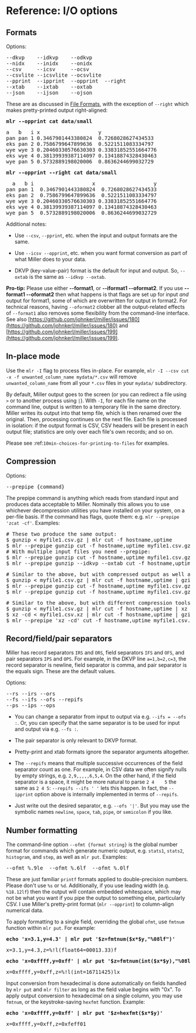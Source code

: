 <!---  PLEASE DO NOT EDIT DIRECTLY. EDIT THE .md.in FILE PLEASE. --->
# Reference: I/O options

## Formats

Options:

<pre class="pre-non-highlight">
--dkvp    --idkvp    --odkvp
--nidx    --inidx    --onidx
--csv     --icsv     --ocsv
--csvlite --icsvlite --ocsvlite
--pprint  --ipprint  --opprint  --right
--xtab    --ixtab    --oxtab
--json    --ijson    --ojson
</pre>

These are as discussed in [File Formats](file-formats.md), with the exception of `--right` which makes pretty-printed output right-aligned:

<pre class="pre-highlight">
<b>mlr --opprint cat data/small</b>
</pre>
<pre class="pre-non-highlight">
a   b   i x                   y
pan pan 1 0.3467901443380824  0.7268028627434533
eks pan 2 0.7586799647899636  0.5221511083334797
wye wye 3 0.20460330576630303 0.33831852551664776
eks wye 4 0.38139939387114097 0.13418874328430463
wye pan 5 0.5732889198020006  0.8636244699032729
</pre>

<pre class="pre-highlight">
<b>mlr --opprint --right cat data/small</b>
</pre>
<pre class="pre-non-highlight">
  a   b i                   x                   y 
pan pan 1  0.3467901443380824  0.7268028627434533 
eks pan 2  0.7586799647899636  0.5221511083334797 
wye wye 3 0.20460330576630303 0.33831852551664776 
eks wye 4 0.38139939387114097 0.13418874328430463 
wye pan 5  0.5732889198020006  0.8636244699032729 
</pre>

Additional notes:

* Use `--csv`, `--pprint`, etc. when the input and output formats are the same.

* Use `--icsv --opprint`, etc. when you want format conversion as part of what Miller does to your data.

* DKVP (key-value-pair) format is the default for input and output. So, `--oxtab` is the same as `--idkvp --oxtab`.

**Pro-tip:** Please use either **--format1**, or **--iformat1 --oformat2**.  If you use **--format1 --oformat2** then what happens is that flags are set up for input *and* output for format1, some of which are overwritten for output in format2. For technical reasons, having `--oformat2` clobber all the output-related effects of `--format1` also removes some flexibility from the command-line interface. See also [https://github.com/johnkerl/miller/issues/180](https://github.com/johnkerl/miller/issues/180) and [https://github.com/johnkerl/miller/issues/199](https://github.com/johnkerl/miller/issues/199).

## In-place mode

Use the `mlr -I` flag to process files in-place. For example, `mlr -I --csv cut -x -f unwanted_column_name mydata/*.csv` will remove `unwanted_column_name` from all your `*.csv` files in your `mydata/` subdirectory.

By default, Miller output goes to the screen (or you can redirect a file using `>` or to another process using `|`). With `-I`, for each file name on the command line, output is written to a temporary file in the same directory. Miller writes its output into that temp file, which is then renamed over the original.  Then, processing continues on the next file. Each file is processed in isolation: if the output format is CSV, CSV headers will be present in each output file; statistics are only over each file's own records; and so on.

Please see :ref:`10min-choices-for-printing-to-files` for examples.

## Compression

Options:

<pre class="pre-non-highlight">
--prepipe {command}
</pre>


The prepipe command is anything which reads from standard input and produces data acceptable to Miller. Nominally this allows you to use whichever decompression utilities you have installed on your system, on a per-file basis. If the command has flags, quote them: e.g. `mlr --prepipe 'zcat -cf'`. Examples:

<pre class="pre-non-highlight">
# These two produce the same output:
$ gunzip < myfile1.csv.gz | mlr cut -f hostname,uptime
$ mlr --prepipe gunzip cut -f hostname,uptime myfile1.csv.gz
# With multiple input files you need --prepipe:
$ mlr --prepipe gunzip cut -f hostname,uptime myfile1.csv.gz myfile2.csv.gz
$ mlr --prepipe gunzip --idkvp --oxtab cut -f hostname,uptime myfile1.dat.gz myfile2.dat.gz
</pre>

<pre class="pre-non-highlight">
# Similar to the above, but with compressed output as well as input:
$ gunzip < myfile1.csv.gz | mlr cut -f hostname,uptime | gzip > outfile.csv.gz
$ mlr --prepipe gunzip cut -f hostname,uptime myfile1.csv.gz | gzip > outfile.csv.gz
$ mlr --prepipe gunzip cut -f hostname,uptime myfile1.csv.gz myfile2.csv.gz | gzip > outfile.csv.gz
</pre>

<pre class="pre-non-highlight">
# Similar to the above, but with different compression tools for input and output:
$ gunzip < myfile1.csv.gz | mlr cut -f hostname,uptime | xz -z > outfile.csv.xz
$ xz -cd < myfile1.csv.xz | mlr cut -f hostname,uptime | gzip > outfile.csv.xz
$ mlr --prepipe 'xz -cd' cut -f hostname,uptime myfile1.csv.xz myfile2.csv.xz | xz -z > outfile.csv.xz
</pre>

## Record/field/pair separators

Miller has record separators `IRS` and `ORS`, field separators `IFS` and `OFS`, and pair separators `IPS` and `OPS`.  For example, in the DKVP line `a=1,b=2,c=3`, the record separator is newline, field separator is comma, and pair separator is the equals sign. These are the default values.

Options:

<pre class="pre-non-highlight">
--rs --irs --ors
--fs --ifs --ofs --repifs
--ps --ips --ops
</pre>

* You can change a separator from input to output via e.g. `--ifs = --ofs :`. Or, you can specify that the same separator is to be used for input and output via e.g. `--fs :`.

* The pair separator is only relevant to DKVP format.

* Pretty-print and xtab formats ignore the separator arguments altogether.

* The `--repifs` means that multiple successive occurrences of the field separator count as one.  For example, in CSV data we often signify nulls by empty strings, e.g. `2,9,,,,,6,5,4`. On the other hand, if the field separator is a space, it might be more natural to parse `2 4    5` the same as `2 4 5`: `--repifs --ifs ' '` lets this happen.  In fact, the `--ipprint` option above is internally implemented in terms of `--repifs`.

* Just write out the desired separator, e.g. `--ofs '|'`. But you may use the symbolic names `newline`, `space`, `tab`, `pipe`, or `semicolon` if you like.

## Number formatting

The command-line option `--ofmt {format string}` is the global number format for commands which generate numeric output, e.g. `stats1`, `stats2`, `histogram`, and `step`, as well as `mlr put`. Examples:

<pre class="pre-non-highlight">
--ofmt %.9le  --ofmt %.6lf  --ofmt %.0lf
</pre>

These are just familiar `printf` formats applied to double-precision numbers.  Please don't use `%s` or `%d`. Additionally, if you use leading width (e.g. `%18.12lf`) then the output will contain embedded whitespace, which may not be what you want if you pipe the output to something else, particularly CSV. I use Miller's pretty-print format (`mlr --opprint`) to column-align numerical data.

To apply formatting to a single field, overriding the global `ofmt`, use `fmtnum` function within `mlr put`. For example:

<pre class="pre-highlight">
<b>echo 'x=3.1,y=4.3' | mlr put '$z=fmtnum($x*$y,"%08lf")'</b>
</pre>
<pre class="pre-non-highlight">
x=3.1,y=4.3,z=%!l(float64=00013.33)f
</pre>

<pre class="pre-highlight">
<b>echo 'x=0xffff,y=0xff' | mlr put '$z=fmtnum(int($x*$y),"%08llx")'</b>
</pre>
<pre class="pre-non-highlight">
x=0xffff,y=0xff,z=%!l(int=16711425)lx
</pre>

Input conversion from hexadecimal is done automatically on fields handled by `mlr put` and `mlr filter` as long as the field value begins with "0x".  To apply output conversion to hexadecimal on a single column, you may use `fmtnum`, or the keystroke-saving `hexfmt` function. Example:

<pre class="pre-highlight">
<b>echo 'x=0xffff,y=0xff' | mlr put '$z=hexfmt($x*$y)'</b>
</pre>
<pre class="pre-non-highlight">
x=0xffff,y=0xff,z=0xfeff01
</pre>
